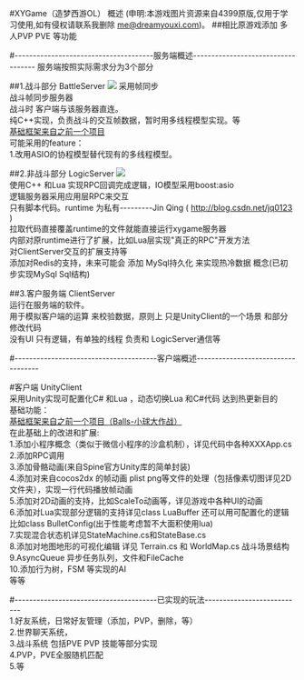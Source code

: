 #XYGame（造梦西游OL） 概述
(申明:本游戏图片资源来自4399原版,仅用于学习使用,如有侵权请联系我删除 me@dreamyouxi.com)。
##相比原游戏添加 多人PVP  PVE  等功能


#--------------------------------------服务端概述-----------------------------------
服务端按照实际需求分为3个部分

##1.战斗部分 BattleServer
![](http://git.oschina.net/dreamyouxi/www/raw/master/www/style/images/art/9810.jpg)
    采用帧同步
<br>战斗帧同步服务器
<br>战斗时 客户端与该服务器直连。
<br>纯C++实现，负责战斗的交互帧数据，暂时用多线程模型实现。等
<br>[基础框架来自之前一个项目](https://git.oschina.net/dreamyouxi/Balls)
<br>可能采用的feature：
<br>1.改用ASIO的协程模型替代现有的多线程模型。

##2.非战斗部分 LogicServer
![](http://git.oschina.net/dreamyouxi/XYGame/raw/master/%E8%AE%BE%E8%AE%A1%E6%96%87%E6%A1%A3/IMG_0740.jpg)
<br>使用C++ 和Lua 实现RPC回调完成逻辑，IO模型采用boost:asio
<br>逻辑服务器采用应用层RPC来交互
<br>只有脚本代码。runtime 为私有---------Jin Qing (   http://blog.csdn.net/jq0123   )
<br>拉取代码直接覆盖runtime的文件就能直接运行xygame服务器
<br>内部对原runtime进行了扩展，比如Lua层实现"真正的RPC"开发方法
<br>对ClientServer交互的扩展支持等
<br>添加对Redis的支持，未来可能会 添加 MySql持久化 来实现热冷数据 概念(已初步实现MySql Sql结构)

##3.客户服务端 ClientServer
<br>运行在服务端的软件。
<br>用于模拟客户端的运算 来校验数据，原则上 只是UnityClient的一个场景 和部分修改代码
<br>没有UI 只有逻辑，有单独的线程 负责和 LogicServer通信等

#---------------------------------------客户端概述-----------------------------------

#客户端 UnityClient
<br>采用Unity实现可配置化C# 和Lua ，动态切换Lua 和C#代码 达到热更新目的
<br>基础功能：
<br>[基础框架来自之前一个项目（Balls-小球大作战）](https://git.oschina.net/dreamyouxi/Balls)
<br>在此基础上的改进和扩展:
<br>1.添加小程序概念（类似于微信小程序的沙盒机制），详见代码中各种XXXApp.cs
<br>2.添加RPC调用
<br>3.添加骨骼动画(来自Spine官方Unity库的简单封装)
<br>4.添加对来自cocos2dx 的帧动画 plist png等文件的处理（包括像素切图详见2D文件夹），实现一行代码播放帧动画
<br>5.添加对2D动画的支持，比如ScaleTo动画等，详见游戏中各种UI的动画
<br>6.添加对Lua实现部分逻辑的支持详见class LuaBuffer 还可以用可配置化的逻辑比如class BulletConfig(出于性能考虑暂不大面积使用lua)
<br>7.实现混合状态机详见StateMachine.cs和StateBase.cs
<br>8.添加对地图地形的可视化编辑 详见 Terrain.cs 和 WorldMap.cs 战斗场景结构
<br>9.AsyncQueue 异步任务队列，文件和FileCache
<br>10.添加行为树，FSM 等实现的AI
<br>等等

#---------------------------------------已实现的玩法---------------------------
<br>1.好友系统，日常好友管理（添加，PVP，删除，等）
<br>2.世界聊天系统，
<br>3.战斗系统 包括PVE PVP 技能等部分实现
<br>4.PVP，PVE全服随机匹配
<br>5.等